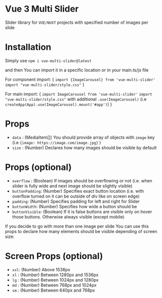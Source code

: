 # Vue 3 Multi Slider

Slider library for `VUE/NUXT` projects with specified number of images per slide

# Installation

Simply use `npm i vue-multi-slider@latest`

and then You can import it in a specific location or in your main.ts/js file 

For component import:
{
`import {ImageCarousel} from 'vue-multi-slider'`
`import "vue-multi-slider/style.css"`
}

For main import: 
{
`import ImageCarousel from 'vue-multi-slider'`
`import "vue-multi-slider/style.css"`
with additional `.use(ImageCarousel)` (i.e `createApp(App).use(ImageCarousel).mount('#app')`)
}
# Props

- `data` : (MediaItem[]) You should provide array of objects with `image` key (i.e `{image: https://image.com/image.jpg}` )
- `size` : (Number) Declares how many images should be visible by default

# Props (optional)

- `overflow` : (Boolean) If images should be overflowing or not (i.e. when slider is fully wide and next image should be slightly visible)
- `buttonPadding`: (Number) Specifies exact button location (i.e. with overflow turned on it can be outside of div like on screen edge)
- `padding`: (Number) Specifies padding for left and right for Slider
- `buttonWidth`: (Number) Specifies how wide a button should be
- `buttonVisible`: (Boolean) If it is false buttons are visible only on hover those buttons. Otherwise always visible (except mobile)

If you decide to go with more than one image per slide You can use this props to declare how many elements should be visible depending of screen size:
# Screen Props (optional)
- `xxl`: (Number) Above 1536px 
- `xl` : (Number) Between 1280px and 1536px
- `lg` : (Number) Between 1024px and 1280px
- `md` : (Number) Between 768px  and 1024px 
- `sm` : (Number) Between 640px  and 768px


